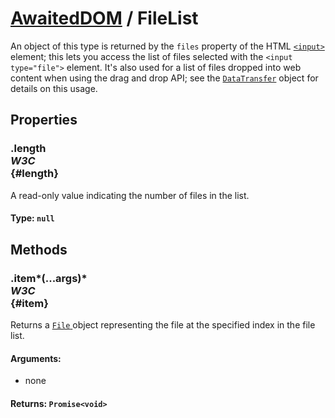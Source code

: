 # [AwaitedDOM](/docs/basic-interfaces/awaited-dom) <span>/</span> FileList

<div class='overview'>An object of this type is returned by the <code>files</code> property of the HTML <a href="/en-US/docs/Web/HTML/Element/input" title="The HTML <input> element is used to create interactive controls for web-based forms in order to accept data from the user; a wide variety of types of input data and control widgets are available, depending on the device and user agent. "><code>&lt;input&gt;</code></a> element; this lets you access the list of files selected with the <code>&lt;input type="file"&gt;</code> element. It's also used for a list of files dropped into web content when using the drag and drop API; see the <a href="/en-US/docs/DragDrop/DataTransfer" title="DragDrop/DataTransfer"><code>DataTransfer</code></a> object for details on this usage.</div>

## Properties

### .length <div class="specs"><i>W3C</i></div> {#length}

A read-only value indicating the number of files in the list.

#### **Type**: `null`

## Methods

### .item*(...args)* <div class="specs"><i>W3C</i></div> {#item}

Returns a <a href="/en-US/docs/DOM/File" title="DOM/File"><code>File</code>
</a> object representing the file at the specified index in the file list.

#### **Arguments**:


 - none

#### **Returns**: `Promise<void>`
